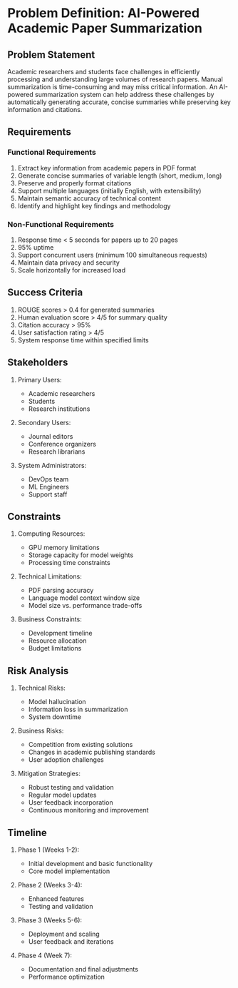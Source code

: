# Problem Definition: AI-Powered Academic Paper Summarization

## Problem Statement
Academic researchers and students face challenges in efficiently processing and understanding large volumes of research papers. Manual summarization is time-consuming and may miss critical information. An AI-powered summarization system can help address these challenges by automatically generating accurate, concise summaries while preserving key information and citations.

## Requirements

### Functional Requirements
1. Extract key information from academic papers in PDF format
2. Generate concise summaries of variable length (short, medium, long)
3. Preserve and properly format citations
4. Support multiple languages (initially English, with extensibility)
5. Maintain semantic accuracy of technical content
6. Identify and highlight key findings and methodology

### Non-Functional Requirements
1. Response time < 5 seconds for papers up to 20 pages
2. 95% uptime
3. Support concurrent users (minimum 100 simultaneous requests)
4. Maintain data privacy and security
5. Scale horizontally for increased load

## Success Criteria
1. ROUGE scores > 0.4 for generated summaries
2. Human evaluation score > 4/5 for summary quality
3. Citation accuracy > 95%
4. User satisfaction rating > 4/5
5. System response time within specified limits

## Stakeholders
1. Primary Users:
   - Academic researchers
   - Students
   - Research institutions

2. Secondary Users:
   - Journal editors
   - Conference organizers
   - Research librarians

3. System Administrators:
   - DevOps team
   - ML Engineers
   - Support staff

## Constraints
1. Computing Resources:
   - GPU memory limitations
   - Storage capacity for model weights
   - Processing time constraints

2. Technical Limitations:
   - PDF parsing accuracy
   - Language model context window size
   - Model size vs. performance trade-offs

3. Business Constraints:
   - Development timeline
   - Resource allocation
   - Budget limitations

## Risk Analysis
1. Technical Risks:
   - Model hallucination
   - Information loss in summarization
   - System downtime

2. Business Risks:
   - Competition from existing solutions
   - Changes in academic publishing standards
   - User adoption challenges

3. Mitigation Strategies:
   - Robust testing and validation
   - Regular model updates
   - User feedback incorporation
   - Continuous monitoring and improvement

## Timeline
1. Phase 1 (Weeks 1-2):
   - Initial development and basic functionality
   - Core model implementation

2. Phase 2 (Weeks 3-4):
   - Enhanced features
   - Testing and validation

3. Phase 3 (Weeks 5-6):
   - Deployment and scaling
   - User feedback and iterations

4. Phase 4 (Week 7):
   - Documentation and final adjustments
   - Performance optimization 